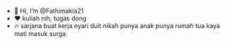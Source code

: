 - 👋 Hi, I’m @Fathimakia21
- ❤️ kuliah nih, tugas dong
- 🔥 sarjana buat kerja nyari duit nikah punya anak punya rumah tua kaya mati masuk surga. 

<!---
Fathimakia21/Fathimakia21 is a ✨ special ✨ repository because its `README.md` (this file) appears on your GitHub profile.
You can click the Preview link to take a look at your changes.
--->

